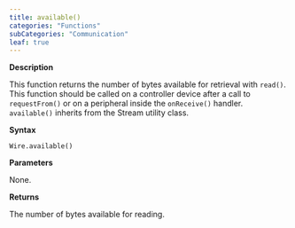 ```yaml
---
title: available()
categories: "Functions"
subCategories: "Communication"
leaf: true
---
```


**Description**

This function returns the number of bytes available for retrieval with
`read()`. This function should be called on a controller device after a
call to `requestFrom()` or on a peripheral inside the `onReceive()`
handler. `available()` inherits from the Stream utility class.

**Syntax**

`Wire.available()`

**Parameters**

None.

**Returns**

The number of bytes available for reading.
